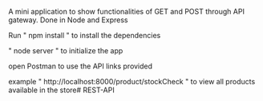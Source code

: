 A mini application to show functionalities of GET and POST through API gateway. 
Done in Node and Express

Run " npm install " to install the dependencies

" node server " to initialize the app

open Postman to use the API links provided

example " http://localhost:8000/product/stockCheck " to view all products available in the store# REST-API
